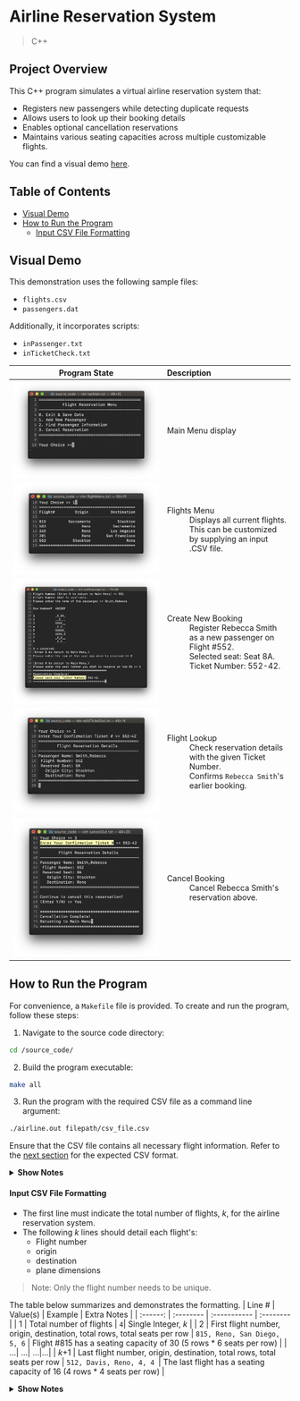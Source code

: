 # Airline Reservation System
> C++

## Project Overview
This C++ program simulates a virtual airline reservation system that: 
<ul>
 <li> Registers new passengers while detecting duplicate requests </li>
 <li> Allows users to look up their booking details </li>
 <li> Enables optional cancellation reservations </li>
 <li> Maintains various seating capacities across multiple customizable flights. </li>
</ul>

You can find a visual demo [here](https://github.com/jschhie/airline-reserv/#visual-demo).

## Table of Contents
* [Visual Demo](https://github.com/jschhie/airline-reserv/#visual-demo)
* [How to Run the Program](https://github.com/jschhie/airline-reserv/#how-to-run-the-program)
  * [Input CSV File Formatting](https://github.com/jschhie/airline-reserv/#input-csv-file-formatting)

## Visual Demo
This demonstration uses the following sample files:
* ```flights.csv```
* ```passengers.dat```
  
Additionally, it incorporates scripts:
* ```inPassenger.txt```
* ```inTicketCheck.txt```

| Program State | Description |
| ----- | :----- |
| ![alt text](https://github.com/jschhie/Airline-Reservation-System/blob/master/demo/Updated%20Main%20Menu.png?raw=true "Main Menu") | <dl> <dt> Main Menu display </dt> </dl> |
| ![alt text](https://github.com/jschhie/Airline-Reservation-System/blob/master/demo/Updated%20Flights%20Menu.png?raw=true "Flights Menu") | <dl> <dt> Flights Menu </dt> <dd> Displays all current flights. This can be customized by supplying an input .CSV file. </dd></dl> |
| ![alt text](https://github.com/jschhie/Airline-Reservation-System/blob/master/demo/Add%20New%20Passenger.png?raw=true "Add New Passenger") | <dl> <dt> Create New Booking </dt> <dd> Register Rebecca Smith as a new passenger on Flight #552. </dd> <dd> Selected seat: Seat 8A. Ticket Number: 552-42. </dd> </dl>| 
| ![alt text](https://github.com/jschhie/Airline-Reservation-System/blob/master/demo/Passenger%20Lookup.png?raw=true "Check Reservation Details") | <dl> <dt> Flight Lookup </dt> <dd> Check reservation details with the given Ticket Number. </dd> <dd> Confirms ```Rebecca Smith```'s earlier booking. </dd> </dl>|
| ![alt text](https://github.com/jschhie/Airline-Reservation-System/blob/master/demo/New%20Check%20Cancellation.png?raw=true "Cancel Booking") | <dl> <dt> Cancel Booking </dt> <dd> Cancel Rebecca Smith's reservation above. </dd> </dl>|

## How to Run the Program  
For convenience, a ```Makefile``` file is provided. To create and run the program, follow these steps:

1. Navigate to the source code directory:
```bash 
cd /source_code/
```

2. Build the program executable:
```bash 
make all
```

3. Run the program with the required CSV file as a command line argument:
```bash
./airline.out filepath/csv_file.csv
```

Ensure that the CSV file contains all necessary flight information. Refer to the [next section](https://github.com/jschhie/airline-reserv/#input-csv-file-formatting) for the expected CSV format.

<details>
 <summary>
  <b> Show Notes </b>
 </summary>
 <ul> 
  <li> Sample files, including <code>flights.csv</code> and <code>passengers.dat</code> can be found in the <code>refs</code> directory. </li> 
  <li> The <code>passengers.dat</code> file is a binary file containing sample flight reservations. </li>
  <li> You may also replace this file with an empty file to initialize all flights with zero passengers. </li>
</details>

#### Input CSV File Formatting
* The first line must indicate the total number of flights, *k*, for the airline reservation system.
* The following *k* lines should detail each flight's:
  * Flight number
  * origin
  * destination
  * plane dimensions

> Note: Only the flight number needs to be unique.

The table below summarizes and demonstrates the formatting.
| Line # | Value(s) | Example | Extra Notes |
| :------: | :-------- | :----------- | :--------|
| 1 | Total number of flights |  ```4```| Single Integer, *k* |
| 2 | First flight number, origin, destination, total rows, total seats per row | ```815, Reno, San Diego, 5, 6``` | Flight #815 has a seating capacity of 30 (5 rows * 6 seats per row) |
| ...| ...| ...|...|
| *k*+1 | Last flight number, origin, destination, total rows, total seats per row | ```512, Davis, Reno, 4, 4 ```| The last flight has a seating capacity of 16 (4 rows * 4 seats per row) | 

<details>
 <summary>
  <b>Show Notes</b>
 </summary>
<ul>
 <li> For readability, the values listed are separated by a comma followed by a single whitespace. </li>
 <li> The actual CSV format requires the values to be separated by only a comma. </li>
 </ul>
</details>
